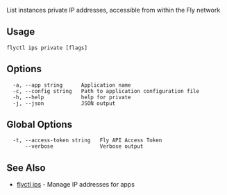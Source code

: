 List instances private IP addresses, accessible from within the Fly network

## Usage
~~~
flyctl ips private [flags]
~~~

## Options

~~~
  -a, --app string      Application name
  -c, --config string   Path to application configuration file
  -h, --help            help for private
  -j, --json            JSON output
~~~

## Global Options

~~~
  -t, --access-token string   Fly API Access Token
      --verbose               Verbose output
~~~

## See Also

* [flyctl ips](/docs/flyctl/ips/)	 - Manage IP addresses for apps

